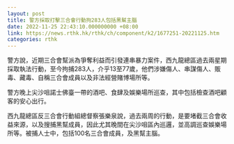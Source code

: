 ```yaml
---
layout: post
title: 警方採取打擊三合會行動拘283人包括黑幫主腦
date: 2022-11-25 22:43:10.000000000 +08:00
link: https://news.rthk.hk/rthk/ch/component/k2/1677251-20221125.htm
categories: rthk
---
```


警方說，近期三合會幫派為爭奪利益而引發連串暴力案件，西九龍總區過去兩星期採取執法行動，至今拘捕283人，介乎13至77歲，他們涉嫌傷人、串謀傷人、販毒、藏毒、自稱三合會成員以及非法經營賭博場所等。

警方晚上尖沙咀諾士佛臺一帶的酒吧、食肆及娛樂場所巡查，其中包括檢查酒吧顧客的安心出行。

西九龍總區反三合會行動組總督察張樂泉說，過去兩周的行動，是要堵截三合會收益來源，以及搜捕黑幫成員，因此尤其晚間在尖沙咀區內巡邏，並高調巡查娛樂場所等。被捕人士中，包括100名三合會成員，及黑幫主腦。
